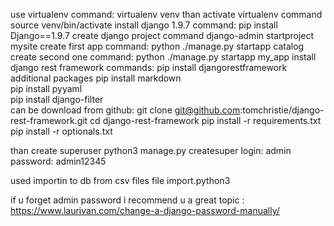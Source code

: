 use virtualenv
command: virtualenv venv
than activate virtualenv
command source venv/bin/activate
install django 1.9.7
command: pip install Django==1.9.7
create django project
command django-admin startproject mysite
create first app
command: python ./manage.py startapp catalog
create second one
command: python ./manage.py startapp my_app
install django rest framework
commands:
pip install djangorestframework
additional packages
pip install markdown  
pip install pyyaml    
pip install django-filter  
can be download from github:
git clone git@github.com:tomchristie/django-rest-framework.git
cd django-rest-framework
pip install -r requirements.txt
pip install -r optionals.txt

than create superuser
python3 manage.py createsuper 
login: admin
password: admin12345

used importin to db from csv files
file import.python3

if u forget admin password i recommend u a great topic : https://www.laurivan.com/change-a-django-password-manually/
